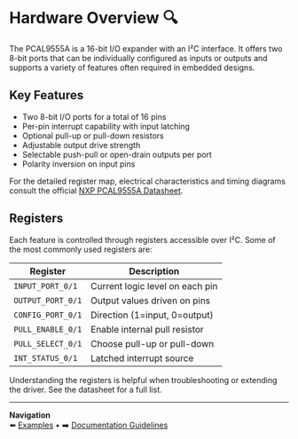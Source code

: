 # Hardware Overview 🔍

The PCAL9555A is a 16-bit I/O expander with an I²C interface. It offers two 8-bit ports that can be individually configured as inputs or outputs and supports a variety of features often required in embedded designs.

## Key Features

- Two 8-bit I/O ports for a total of 16 pins
- Per-pin interrupt capability with input latching
- Optional pull-up or pull-down resistors
- Adjustable output drive strength
- Selectable push-pull or open-drain outputs per port
- Polarity inversion on input pins

For the detailed register map, electrical characteristics and timing diagrams consult the official [NXP PCAL9555A Datasheet](../datasheet/PCAL9555A.pdf).

## Registers

Each feature is controlled through registers accessible over I²C. Some of the most commonly used registers are:

| Register | Description |
| -------- | ----------- |
| `INPUT_PORT_0/1` | Current logic level on each pin |
| `OUTPUT_PORT_0/1` | Output values driven on pins |
| `CONFIG_PORT_0/1` | Direction (1=input, 0=output) |
| `PULL_ENABLE_0/1` | Enable internal pull resistor |
| `PULL_SELECT_0/1` | Choose pull-up or pull-down |
| `INT_STATUS_0/1` | Latched interrupt source |

Understanding the registers is helpful when troubleshooting or extending the driver. See the datasheet for a full list.

---

**Navigation**  
⬅️ [Examples](./examples.md) • ➡️ [Documentation Guidelines](./guidelines.md)
